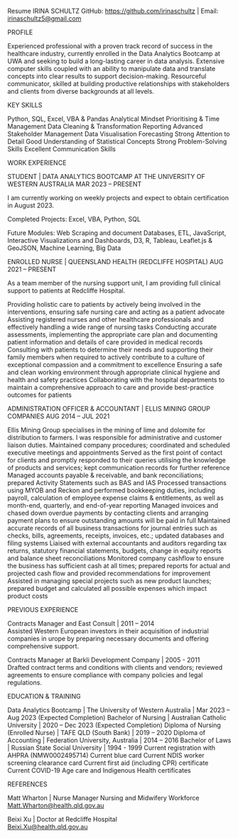 Resume
IRINA SCHULTZ
GitHub: https://github.com/irinaschultz | Email: irinaschultz5@gmail.com 

PROFILE

Experienced professional with a proven track record of success in the healthcare industry, currently enrolled in the Data Analytics Bootcamp at UWA and seeking to build a long-lasting career in data analysis.
Extensive computer skills coupled with an ability to manipulate data and translate concepts into clear results to support decision-making.
Resourceful communicator, skilled at building productive relationships with stakeholders and clients from diverse backgrounds at all levels.

KEY SKILLS 

Python, SQL, Excel, VBA & Pandas		Analytical Mindset	Prioritising & Time Management
Data Cleaning & Transformation		Reporting	Advanced Stakeholder Management
Data Visualisation		Forecasting	Strong Attention to Detail
Good Understanding of Statistical Concepts	Strong Problem-Solving Skills	Excellent Communication Skills
	
WORK EXPERIENCE

STUDENT | DATA ANALYTICS BOOTCAMP AT THE UNIVERSITY OF WESTERN AUSTRALIA	MAR 2023 – PRESENT

I am currently working on weekly projects and expect to obtain certification in August 2023.

Completed Projects: 
Excel, VBA,  Python, SQL

Future Modules: 
Web Scraping and document Databases, ETL, JavaScript, Interactive Visualizations and Dashboards, D3, R, Tableau, Leaflet.js & GeoJSON, Machine Learning, Big Data

ENROLLED NURSE | QUEENSLAND HEALTH (REDCLIFFE HOSPITAL)	AUG 2021 – PRESENT

As a team member of the nursing support unit, I am providing full clinical support to patients at Redcliffe Hospital.

Providing holistic care to patients by actively being involved in the interventions, ensuring safe nursing care and acting as a patient advocate
Assisting registered nurses and other healthcare professionals and effectively handling a wide range of nursing tasks
Conducting accurate assessments, implementing the appropriate care plan and documenting patient information and details of care provided in medical records 
Consulting with patients to determine their needs and supporting their family members when required to actively contribute to a culture of exceptional compassion and a commitment to excellence
Ensuring a safe and clean working environment through appropriate clinical hygiene and health and safety practices
Collaborating with the hospital departments to maintain a comprehensive approach to care and provide best-practice outcomes for patients

 ADMINISTRATION OFFICER & ACCOUNTANT | ELLIS MINING GROUP COMPANIES 	AUG 2014 – JUL 2021


Ellis Mining Group specialises in the mining of lime and dolomite for distribution to farmers. I was responsible for administrative and customer liaison duties. 
Maintained company procedures; coordinated and scheduled executive meetings and appointments
Served as the first point of contact for clients and promptly responded to their queries utilising the knowledge of products and services; kept communication records for further reference
Managed accounts payable & receivable, and bank reconciliations; prepared Activity Statements such as BAS and IAS
Processed transactions using MYOB and Reckon and performed bookkeeping duties, including payroll, calculation of employee expense claims & entitlements, as well as month-end, quarterly, and end-of-year reporting
Managed invoices and chased down overdue payments by contacting clients and arranging payment plans to ensure outstanding amounts will be paid in full
Maintained accurate records of all business transactions for journal entries such as checks, bills, agreements, receipts, invoices, etc.; updated databases and filing systems
Liaised with external accountants and auditors regarding tax returns, statutory financial statements, budgets, change in equity reports and balance sheet reconciliations
Monitored company cashflow to ensure the business has sufficient cash at all times; prepared reports for actual and projected cash flow and provided recommendations for improvement
Assisted in managing special projects such as new product launches; prepared budget and calculated all possible expenses which impact product costs 

PREVIOUS EXPERIENCE

Contracts Manager and East Consult | 2011 – 2014  
Assisted Western European investors in their acquisition of industrial companies in urope by preparing necessary documents and offering comprehensive support.

Contracts Manager at Barkli Development Company | 2005 - 2011  
Drafted contract terms and conditions with clients and vendors; reviewed agreements to ensure compliance with company policies and legal regulations.

EDUCATION & TRAINING

Data Analytics Bootcamp | The University of Western Australia | Mar 2023 – Aug 2023 (Expected Completion)
Bachelor of Nursing | Australian Catholic University | 2020 – Dec 2023 (Expected Completion)
Diploma of Nursing (Enrolled Nurse) | TAFE QLD (South Bank) | 2019 – 2020
Diploma of Accounting | Federation University, Australia | 2014 – 2016
Bachelor of Laws | Russian State Social University | 1994 - 1999
Current registration with AHPRA (NMW0002495714)
Current blue card 
Current NDIS worker screening clearance card
Current first aid (including CPR) certificate
Current COVID-19 Age care and Indigenous Health certificates

REFERENCES

Matt Wharton | Nurse Manager Nursing and Midwifery Workforce
Matt.Wharton@health.qld.gov.au

Beixi Xu | Doctor at Redcliffe Hospital  
Beixi.Xu@health.qld.gov.au


